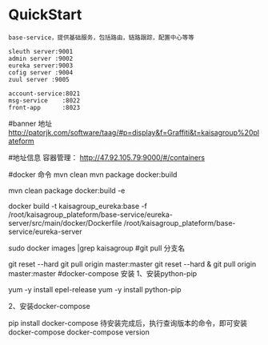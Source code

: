 # QuickStart
	base-service，提供基础服务，包括路由，链路跟踪，配置中心等等
	
	sleuth server:9001
	admin server :9002
	eureka server:9003
	cofig server :9004
	zuul server :9005
	
	account-service:8021
	msg-service    :8022
	front-app      :8023

#banner 地址
  http://patorjk.com/software/taag/#p=display&f=Graffiti&t=kaisagroup%20plateform

  
#地址信息
  容器管理：
  http://47.92.105.79:9000/#/containers
  
  
#docker 命令
  mvn clean
  mvn package docker:build
  
  mvn clean package docker:build -e
  
  docker build -t kaisagroup_eureka:base -f /root/kaisagroup_plateform/base-service/eureka-server/src/main/docker/Dockerfile /root/kaisagroup_plateform/base-service/eureka-server

sudo docker images |grep kaisagroup
#git pull 分支名
 
 git reset --hard
 git pull origin master:master
  git reset --hard &  git pull origin master:master
#docker-compose 安装
1、安装python-pip
 
 yum -y install epel-release
 yum -y install python-pip
 
 2、安装docker-compose
 
 pip install docker-compose
 待安装完成后，执行查询版本的命令，即可安装docker-compose
 docker-compose version